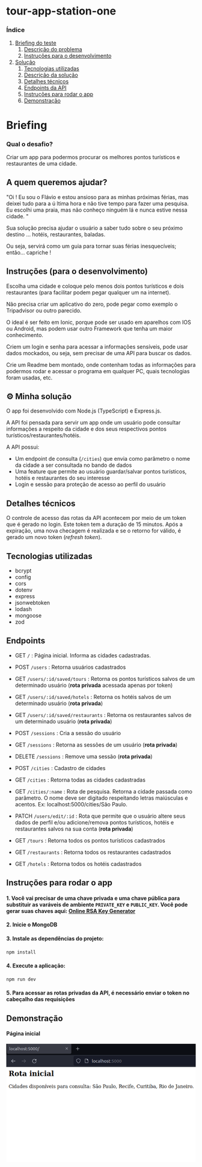 # tour-app-station-one

### Índice

1. [Briefing do teste](#briefing)
   1. [Descrição do problema](#descricao)
   2. [Instruções para o desenvolvimento](#instrucoes-dev)
2. [Solução](#solucao)
   1. [Tecnologias utilizadas](#tecnologias)
   2. [Descrição da solução](#descricao-solucao)
   3. [Detalhes técnicos](#detalhes-tecnicos)
   4. [Endpoints da API](#endpoints)
   5. [Instruções para rodar o app](#instrucoes)
   6. [Demonstração](#demonstracao)

# Briefing

### Qual o desafio?

Criar um app para podermos procurar os melhores pontos turísticos e restaurantes de uma cidade.

<a name="descricao"/>

## A quem queremos ajudar?

"Oi ! Eu sou o Flávio e estou ansioso para as minhas próximas férias, mas deixei tudo para a ú ltima hora
e não tive tempo para fazer uma pesquisa. Eu escolhi uma praia, mas não conheço ninguém lá e nunca
estive nessa cidade. "

Sua solução precisa ajudar o usuário a saber tudo sobre o seu próximo destino … hotéis, restaurantes, baladas.

Ou seja, servirá como um guia para tornar suas férias inesquecíveis; então… capriche !

<a name="instrucoes-dev"/>

## Instruções (para o desenvolvimento)

Escolha uma cidade e coloque pelo menos dois pontos turísticos e dois restaurantes (para facilitar podem pegar qualquer um na internet).

Não precisa criar um aplicativo do zero, pode pegar como exemplo o Tripadvisor ou outro parecido.

O ideal é ser feito em Ionic, porque pode ser usado em aparelhos com IOS ou Android, mas podem usar outro Framework que tenha um maior conhecimento.

Criem um login e senha para acessar a informações sensíveis, pode usar dados mockados, ou seja, sem precisar de uma API para buscar os dados.

Crie um Readme bem montado, onde contenham todas as informações para podermos rodar e acessar o programa em qualquer PC, quais tecnologias foram usadas, etc.

<a name="solucao"/>

## ⚙ Minha solução

<a name="descricao-solucao">

O app foi desenvolvido com Node.js (TypeScript) e Express.js.

A API foi pensada para servir um app onde um usuário pode consultar informações a respeito da cidade e dos seus respectivos pontos turísticos/restaurantes/hotéis.

A API possui:

- Um endpoint de consulta (`/cities`) que envia como parâmetro o nome da cidade a ser consultada no bando de dados
- Uma feature que permite ao usuário guardar/salvar pontos turísticos, hotéis e restaurantes do seu interesse
- Login e sessão para proteção de acesso ao perfil do usuário

<a name="detalhes-tecnicos"/>

## Detalhes técnicos

O controle de acesso das rotas da API acontecem por meio de um token que é gerado no login. Este token tem a duração de 15 minutos. Após a expiração, uma nova checagem é realizada e se o retorno for válido, é gerado um novo token (_refresh token_).

<a name="tecnologias"/>

## Tecnologias utilizadas

- bcrypt
- config
- cors
- dotenv
- express
- jsonwebtoken
- lodash
- mongoose
- zod

<a name="endpoints"/>

## Endpoints

- GET `/` : Página inicial. Informa as cidades cadastradas.

- POST `/users` : Retorna usuários cadastrados

- GET `/users/:id/saved/tours` : Retorna os pontos turísticos salvos de um determinado usuário (**rota privada** acessada apenas por token)

- GET `/users/:id/saved/hotels` : Retorna os hotéis salvos de um determinado usuário (**rota privada**)

- GET `/users/:id/saved/restaurants` : Retorna os restaurantes salvos de um determinado usuário (**rota privada**)

- POST `/sessions` : Cria a sessão do usuário

- GET `/sessions` : Retorna as sessões de um usuário (**rota privada**)

- DELETE `/sessions` : Remove uma sessão (**rota privada**)

- POST `/cities` : Cadastro de cidades

- GET `/cities` : Retorna todas as cidades cadastradas

- GET `/cities/:name` : Rota de pesquisa. Retorna a cidade passada como parâmetro. O nome deve ser digitado respeitando letras maiúsculas e acentos. Ex: localhost:5000/cities/São Paulo.

- PATCH `/users/edit/:id` : Rota que permite que o usuário altere seus dados de perfil e/ou adicione/remova pontos turísticos, hotéis e restaurantes salvos na sua conta (**rota privada**)

- GET `/tours` : Retorna todos os pontos turísticos cadastrados

- GET `/restaurants` : Retorna todos os restaurantes cadastrados

- GET `/hotels` : Retorna todos os hotéis cadastrados

<a name="instrucoes"/>

## Instruções para rodar o app

#### 1. Você vai precisar de uma chave privada e uma chave pública para substituir as varáveis de ambiente `PRIVATE_KEY` e `PUBLIC_KEY`. Você pode gerar suas chaves aqui: [Online RSA Key Generator](https://travistidwell.com/jsencrypt/demo)

#### 2. Inicie o MongoDB

#### 3. Instale as dependências do projeto:

```bash
npm install
```

#### 4. Execute a aplicação:

```bash
npm run dev
```

#### 5. Para acessar as rotas privadas da API, é necessário enviar o token no cabeçalho das requisições

<a name="demonstracao"/>

## Demonstração

#### Página inicial

![preview](./preview/index.png)
